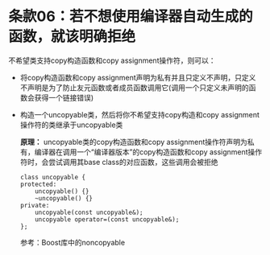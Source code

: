 # 条款06：若不想使用编译器自动生成的函数，就该明确拒绝


不希望类支持copy构造函数和copy assignment操作符，则可以：

- 将copy构造函数和copy assignment声明为私有并且只定义不声明，只定义不声明是为了防止友元函数或者成员函数调用它(调用一个只定义未声明的函数会获得一个链接错误)

- 构造一个uncopyable类，然后将你不希望支持copy构造和copy assignment操作符的类继承于uncopyable类

  **原理：**
  uncopyable类的copy构造函数和copy assignment操作符声明为私有，编译器在调用一个“编译器版本”的copy构造函数和copy assignment操作符时，会尝试调用其base class的对应函数，这些调用会被拒绝

  ```
  class uncopyable {
  protected:
      uncopyable() {}
      ~uncopyable() {}
  private:
      uncopyable(const uncopyable&);
      uncopyable operator=(const uncopyable&);
  };
  ```
  参考：Boost库中的noncopyable
